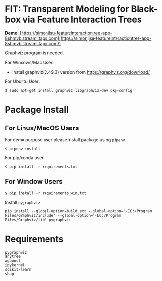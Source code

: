 # FIT: Transparent Modeling for Black-box via Feature Interaction Trees

**Demo**: [https://simonjisu-featureinteractiontree-app-8shmvb.streamlitapp.com](https://simonjisu-featureinteractiontree-app-8shmvb.streamlitapp.com/) 

Graphviz program is needed.

For Windows/Mac User:

- install graphviz(2.49.3) version from https://graphviz.org/download/

For Ubuntu User:

```
$ sudo apt-get install graphviz libgraphviz-dev pkg-config
```

# Package Install

## For Linux/MacOS Users

For demo purpose user please install package using `pipenv`

```
$ pipenv install
```

For pip/conda user

```
$ pip install -r requirements.txt
```

## For Window Users

```
$ pip install -r requirements_win.txt
```

Install `pygraphviz` 

```
pip install --global-option=build_ext --global-option="-IC:/Program Files/Graphviz/include" --global-option="-LC:/Program Files/Graphviz/lib" pygraphviz
```

# Requirements

```
pygraphviz
anytree
xgboost
ipykernel
scikit-learn
shap
```
